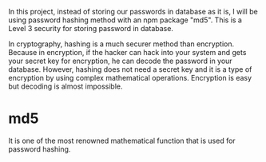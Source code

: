 In this project, instead of storing our passwords in database as it is, I will be using password hashing method
with an npm package "md5". This is a Level 3 security for storing password in database.

In cryptography, hashing is a much securer method than encryption. Because in encryption, if the hacker can hack into your system and gets your secret key for encryption, he can decode the password in your database. However, hashing does not need a secret key and it is a type of encryption by using complex mathematical operations. Encryption is easy but decoding is almost impossible.

md5
===

It is one of the most renowned mathematical function that is used for password hashing.